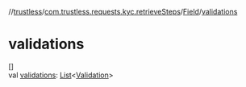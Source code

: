 //[trustless](../../../index.md)/[com.trustless.requests.kyc.retrieveSteps](../index.md)/[Field](index.md)/[validations](validations.md)

# validations

[]\
val [validations](validations.md): [List](https://kotlinlang.org/api/latest/jvm/stdlib/kotlin.collections/-list/index.html)&lt;[Validation](../-validation/index.md)&gt;
